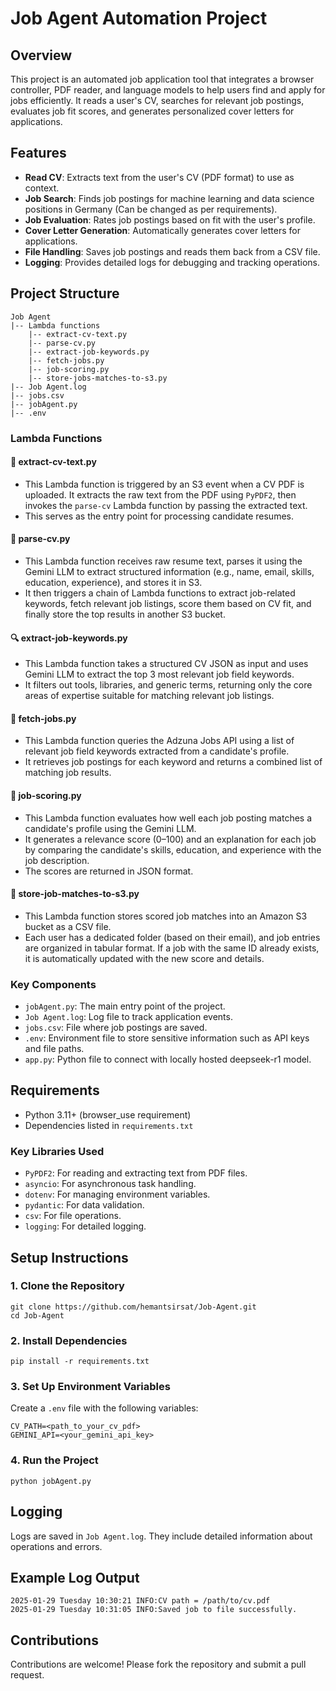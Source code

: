 # Job Agent Automation Project

## Overview
This project is an automated job application tool that integrates a browser controller, PDF reader, and language models to help users find and apply for jobs efficiently. It reads a user's CV, searches for relevant job postings, evaluates job fit scores, and generates personalized cover letters for applications.

## Features
- **Read CV**: Extracts text from the user's CV (PDF format) to use as context.
- **Job Search**: Finds job postings for machine learning and data science positions in Germany (Can be changed as per requirements).
- **Job Evaluation**: Rates job postings based on fit with the user's profile.
- **Cover Letter Generation**: Automatically generates cover letters for applications.
- **File Handling**: Saves job postings and reads them back from a CSV file.
- **Logging**: Provides detailed logs for debugging and tracking operations.

## Project Structure
```
Job Agent
|-- Lambda functions
    |-- extract-cv-text.py
    |-- parse-cv.py
    |-- extract-job-keywords.py
    |-- fetch-jobs.py
    |-- job-scoring.py
    |-- store-jobs-matches-to-s3.py
|-- Job Agent.log
|-- jobs.csv
|-- jobAgent.py
|-- .env
```

### Lambda Functions

#### 📄 extract-cv-text.py
- This Lambda function is triggered by an S3 event when a CV PDF is uploaded. It extracts the raw text from the PDF using `PyPDF2`, then invokes the `parse-cv` Lambda function by passing the extracted text.
- This serves as the entry point for processing candidate resumes.

#### 🧠 parse-cv.py
- This Lambda function receives raw resume text, parses it using the Gemini LLM to extract structured information (e.g., name, email, skills, education, experience), and stores it in S3. 
- It then triggers a chain of Lambda functions to extract job-related keywords, fetch relevant job listings, score them based on CV fit, and finally store the top results in another S3 bucket.

#### 🔍 extract-job-keywords.py
- This Lambda function takes a structured CV JSON as input and uses Gemini LLM to extract the top 3 most relevant job field keywords. 
- It filters out tools, libraries, and generic terms, returning only the core areas of expertise suitable for matching relevant job listings.

#### 📄 fetch-jobs.py
- This Lambda function queries the Adzuna Jobs API using a list of relevant job field keywords extracted from a candidate's profile. 
- It retrieves job postings for each keyword and returns a combined list of matching job results.

#### 🎯 job-scoring.py
- This Lambda function evaluates how well each job posting matches a candidate's profile using the Gemini LLM. 
- It generates a relevance score (0–100) and an explanation for each job by comparing the candidate's skills, education, and experience with the job description. 
- The scores are returned in JSON format.

#### 💾 store-job-matches-to-s3.py
- This Lambda function stores scored job matches into an Amazon S3 bucket as a CSV file. 
- Each user has a dedicated folder (based on their email), and job entries are organized in tabular format. If a job with the same ID already exists, it is automatically updated with the new score and details.

### Key Components
- `jobAgent.py`: The main entry point of the project.
- `Job Agent.log`: Log file to track application events.
- `jobs.csv`: File where job postings are saved.
- `.env`: Environment file to store sensitive information such as API keys and file paths.
- `app.py`: Python file to connect with locally hosted deepseek-r1 model.

## Requirements
- Python 3.11+ (browser_use requirement)
- Dependencies listed in `requirements.txt`

### Key Libraries Used
- `PyPDF2`: For reading and extracting text from PDF files.
- `asyncio`: For asynchronous task handling.
- `dotenv`: For managing environment variables.
- `pydantic`: For data validation.
- `csv`: For file operations.
- `logging`: For detailed logging.

## Setup Instructions

### 1. Clone the Repository
```
git clone https://github.com/hemantsirsat/Job-Agent.git
cd Job-Agent
```

### 2. Install Dependencies
```
pip install -r requirements.txt
```

### 3. Set Up Environment Variables
Create a `.env` file with the following variables:
```
CV_PATH=<path_to_your_cv_pdf>
GEMINI_API=<your_gemini_api_key>
```

### 4. Run the Project
```
python jobAgent.py
```

## Logging
Logs are saved in `Job Agent.log`. They include detailed information about operations and errors.

## Example Log Output
```
2025-01-29 Tuesday 10:30:21 INFO:CV path = /path/to/cv.pdf
2025-01-29 Tuesday 10:31:05 INFO:Saved job to file successfully.
```

## Contributions
Contributions are welcome! Please fork the repository and submit a pull request.
